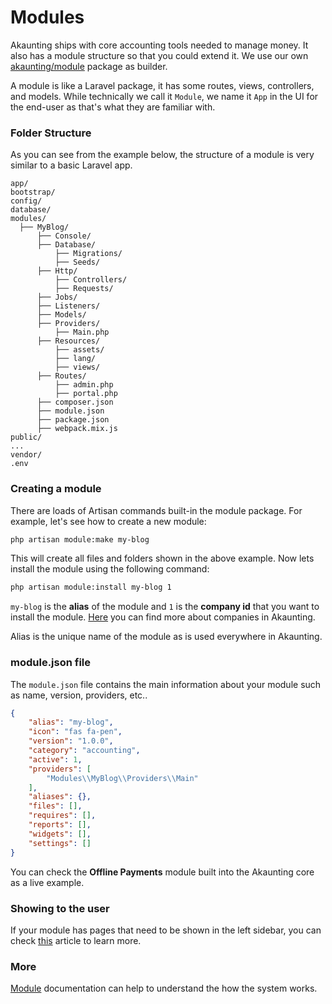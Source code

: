 Modules
=======

Akaunting ships with core accounting tools needed to manage money. It also has a module structure so that you could extend it. We use our own [akaunting/module](https://github.com/akaunting/module) package as builder.

A module is like a Laravel package, it has some routes, views, controllers, and models. While technically we call it `Module`, we name it `App` in the UI for the end-user as that's what they are familiar with.

### Folder Structure

As you can see from the example below, the structure of a module is very similar to a basic Laravel app.

```
app/
bootstrap/
config/
database/
modules/
  ├── MyBlog/
      ├── Console/
      ├── Database/
          ├── Migrations/
          ├── Seeds/
      ├── Http/
          ├── Controllers/
          ├── Requests/
      ├── Jobs/
      ├── Listeners/
      ├── Models/
      ├── Providers/
          ├── Main.php
      ├── Resources/
          ├── assets/
          ├── lang/
          ├── views/
      ├── Routes/
          ├── admin.php
          ├── portal.php
      ├── composer.json
      ├── module.json
      ├── package.json
      ├── webpack.mix.js
public/
...
vendor/
.env
```

### Creating a module

There are loads of Artisan commands built-in the module package. For example, let's see how to create a new module:

```bash
php artisan module:make my-blog
```

This will create all files and folders shown in the above example. Now lets install the module using the following command:

```bash
php artisan module:install my-blog 1
```

`my-blog` is the **alias** of the module and `1` is the **company id** that you want to install the module. [Here](https://akaunting.com/docs/user-manual/companies) you can find more about companies in Akaunting.

Alias is the unique name of the module as is used everywhere in Akaunting.

### module.json file

The `module.json` file contains the main information about your module such as name, version, providers, etc..

```json
{
    "alias": "my-blog",
    "icon": "fas fa-pen",
    "version": "1.0.0",
    "category": "accounting",
    "active": 1,
    "providers": [
        "Modules\\MyBlog\\Providers\\Main"
    ],
    "aliases": {},
    "files": [],
    "requires": [],
    "reports": [],
    "widgets": [],
    "settings": []
}
```

You can check the **Offline Payments** module built into the Akaunting core as a live example.

### Showing to the user

If your module has pages that need to be shown in the left sidebar, you can check [this](https://akaunting.com/docs/developer-manual/menu) article to learn more.

### More

[Module](https://github.com/akaunting/module/wiki) documentation can help to understand the how the system works.
